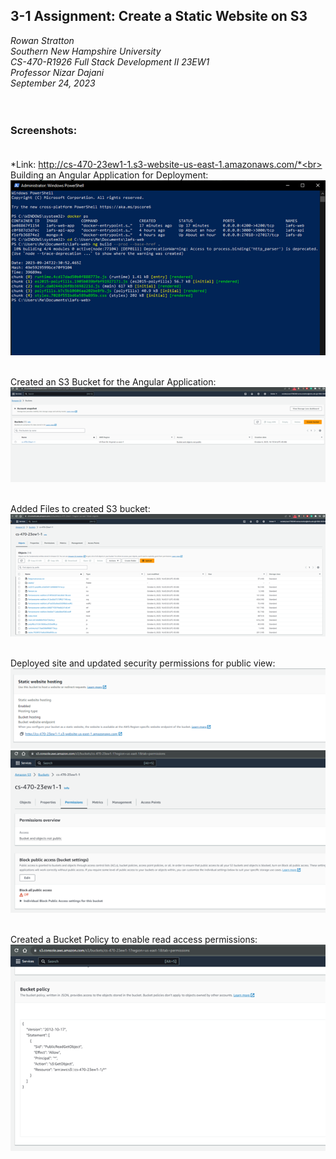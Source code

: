 ## **3-1 Assignment: Create a Static Website on S3**<br>
*Rowan Stratton*<br>
*Southern New Hampshire University*<br>
*CS-470-R1926 Full Stack Development II 23EW1*<br>
*Professor Nizar Dajani*<br>
*September 24, 2023*<br><br><br>

### **Screenshots:**<br><br>
*Link: http://cs-470-23ew1-1.s3-website-us-east-1.amazonaws.com/*<br><br>
 Building an Angular Application for Deployment:<br>
 ![Screenshot 1](screenshots/angularAppBuild.png)<br><br>

 Created an S3 Bucket for the Angular Application:<br>
![Screenshot 1](screenshots/bucketCS470.png)<br><br>

Added Files to created S3 bucket:<br>
![Screenshot 1](screenshots/addFiles.png)<br><br>

Deployed site and updated security permissions for public view: <br>
![Screenshot 1](screenshots/buckettoStatic.png)<br>
![Screenshot 1](screenshots/security.png)<br><br>

Created a Bucket Policy to enable read access permissions:<br>
![Screenshot 1](screenshots/bucketPolicy.png)<br>


 
 
 
 
